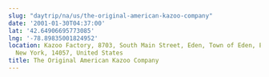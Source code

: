 ```yaml
---
slug: "daytrip/na/us/the-original-american-kazoo-company"
date: '2001-01-30T04:37:00'
lat: '42.64906695773085'
lng: '-78.89835001824952'
location: Kazoo Factory, 8703, South Main Street, Eden, Town of Eden, Erie County,
  New York, 14057, United States
title: The Original American Kazoo Company
---
```



